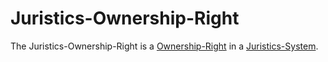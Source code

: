 # Juristics-Ownership-Right

The Juristics-Ownership-Right is a [Ownership-Right](600081.md ) in a [Juristics-System](670001.md).